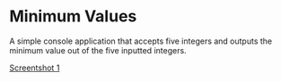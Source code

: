 # Minimum Values

A simple console application that accepts five integers and outputs the minimum value out of the five inputted integers.

[Screentshot 1](https://github.com/bwilliams4428/Java/blob/main/Minimum%20Values/img/1.PNG)
